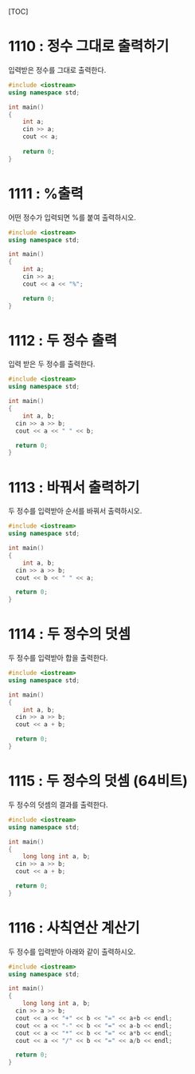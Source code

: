 [TOC]

# 1110 : 정수 그대로 출력하기

입력받은 정수를 그대로 출력한다.

```c++
#include <iostream>
using namespace std;  

int main() 
{
	int a;
	cin >> a;
 	cout << a;
   
 	return 0;
}
```

# 1111 : %출력

어떤 정수가 입력되면 %를 붙여 출력하시오.

```c++
#include <iostream>
using namespace std;  

int main() 
{
	int a;
	cin >> a; 
 	cout << a << "%";

 	return 0;
}
```

# 1112 : 두 정수 출력

입력 받은 두 정수를 출력한다.

``` c++
#include <iostream>
using namespace std;   

int main() 
{
	int a, b;
  cin >> a >> b;
  cout << a << " " << b;

  return 0;
}
```

# 1113 : 바꿔서 출력하기

두 정수를 입력받아 순서를 바꿔서 출력하시오.

``` c++
#include <iostream>
using namespace std;  

int main() 
{
	int a, b;
  cin >> a >> b;
  cout << b << " " << a;

  return 0;
}
```

# 1114 : 두 정수의 덧셈 

두 정수를 입력받아 합을 출력한다.

``` c++
#include <iostream>
using namespace std;  

int main() 
{
	int a, b;
  cin >> a >> b;
  cout << a + b;

  return 0;
}
```

# 1115 : 두 정수의 덧셈 (64비트) 

두 정수의 덧셈의 결과를 출력한다.

``` c++
#include <iostream>
using namespace std;  

int main() 
{
	long long int a, b;
  cin >> a >> b;
  cout << a + b;

  return 0;
}
```

# 1116 : 사칙연산 계산기 

두 정수를 입력받아 아래와 같이 출력하시오.

``` c++
#include <iostream>
using namespace std;  

int main() 
{
	long long int a, b;
  cin >> a >> b;
  cout << a << "+" << b << "=" << a+b << endl;
  cout << a << "-" << b << "=" << a-b << endl;
  cout << a << "*" << b << "=" << a*b << endl;
  cout << a << "/" << b << "=" << a/b << endl;

  return 0;
}
```
